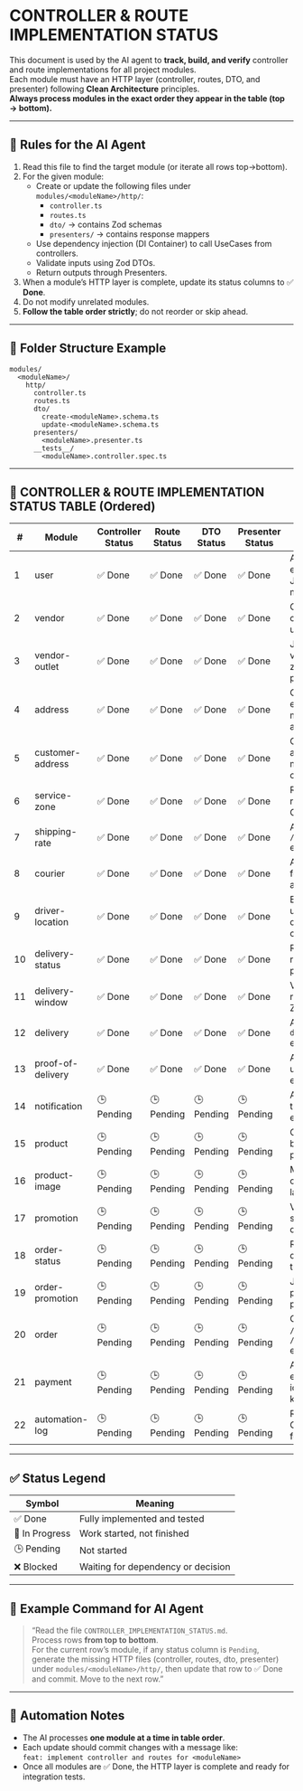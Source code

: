 # CONTROLLER & ROUTE IMPLEMENTATION STATUS

This document is used by the AI agent to **track, build, and verify** controller and route implementations for all project modules.  
Each module must have an HTTP layer (controller, routes, DTO, and presenter) following **Clean Architecture** principles.  
**Always process modules in the exact order they appear in the table (top → bottom).**

---

## 📘 Rules for the AI Agent

1. Read this file to find the target module (or iterate all rows top→bottom).
2. For the given module:
   - Create or update the following files under `modules/<moduleName>/http/`:
     - `controller.ts`
     - `routes.ts`
     - `dto/` → contains Zod schemas
     - `presenters/` → contains response mappers
   - Use dependency injection (DI Container) to call UseCases from controllers.
   - Validate inputs using Zod DTOs.
   - Return outputs through Presenters.
3. When a module’s HTTP layer is complete, update its status columns to ✅ **Done**.
4. Do not modify unrelated modules.
5. **Follow the table order strictly**; do not reorder or skip ahead.

---

## 📁 Folder Structure Example

```
modules/
  <moduleName>/
    http/
      controller.ts
      routes.ts
      dto/
        create-<moduleName>.schema.ts
        update-<moduleName>.schema.ts
      presenters/
        <moduleName>.presenter.ts
      __tests__/
        <moduleName>.controller.spec.ts
```

---

## 🧩 CONTROLLER & ROUTE IMPLEMENTATION STATUS TABLE (Ordered)

| # | Module | Controller Status | Route Status | DTO Status | Presenter Status | Notes / Instructions |
|---|---------|------------------|--------------|------------|------------------|----------------------|
| 1 | user | ✅ Done | ✅ Done | ✅ Done | ✅ Done | Add `/me` endpoint with JWT middleware. |
| 2 | vendor | ✅ Done | ✅ Done | ✅ Done | ✅ Done | Only admin can update/delete. |
| 3 | vendor-outlet | ✅ Done | ✅ Done | ✅ Done | ✅ Done | Join with vendor and zone in presenter. |
| 4 | address | ✅ Done | ✅ Done | ✅ Done | ✅ Done | CRUD endpoints for managing address data. |
| 5 | customer-address | ✅ Done | ✅ Done | ✅ Done | ✅ Done | Connects with address module during creation. |
| 6 | service-zone | ✅ Done | ✅ Done | ✅ Done | ✅ Done | Read-only; return GeoJSON. |
| 7 | shipping-rate | ✅ Done | ✅ Done | ✅ Done | ✅ Done | Add `/calculate` endpoint. |
| 8 | courier | ✅ Done | ✅ Done | ✅ Done | ✅ Done | Auth required for write actions. |
| 9 | driver-location | ✅ Done | ✅ Done | ✅ Done | ✅ Done | Endpoint for updating driver coordinates. |
| 10 | delivery-status | ✅ Done | ✅ Done | ✅ Done | ✅ Done | Read-only; return label in presenter. |
| 11 | delivery-window | ✅ Done | ✅ Done | ✅ Done | ✅ Done | Validate time range with Zod. |
| 12 | delivery | ✅ Done | ✅ Done | ✅ Done | ✅ Done | Add `/assign-driver` endpoint. |
| 13 | proof-of-delivery | ✅ Done | ✅ Done | ✅ Done | ✅ Done | Add signature upload endpoint. |
| 14 | notification | 🕒 Pending | 🕒 Pending | 🕒 Pending | 🕒 Pending | Add manual trigger endpoint. |
| 15 | product | 🕒 Pending | 🕒 Pending | 🕒 Pending | 🕒 Pending | CRUD; filter by vendorId; pagination. |
| 16 | product-image | 🕒 Pending | 🕒 Pending | 🕒 Pending | 🕒 Pending | Metadata only; upload later. |
| 17 | promotion | 🕒 Pending | 🕒 Pending | 🕒 Pending | 🕒 Pending | Validate start/end dates. |
| 18 | order-status | 🕒 Pending | 🕒 Pending | 🕒 Pending | 🕒 Pending | Read-only; display transitions. |
| 19 | order-promotion | 🕒 Pending | 🕒 Pending | 🕒 Pending | 🕒 Pending | Join with promotion in presenter. |
| 20 | order | 🕒 Pending | 🕒 Pending | 🕒 Pending | 🕒 Pending | CRUD + `/confirm` + `/cancel` endpoints. |
| 21 | payment | 🕒 Pending | 🕒 Pending | 🕒 Pending | 🕒 Pending | Add `/verify` endpoint; use idempotency key. |
| 22 | automation-log | 🕒 Pending | 🕒 Pending | 🕒 Pending | 🕒 Pending | Read-only GET endpoint for logs. |

---

## ✅ Status Legend

| Symbol | Meaning |
|--------|---------|
| ✅ Done | Fully implemented and tested |
| 🚧 In Progress | Work started, not finished |
| 🕒 Pending | Not started |
| ❌ Blocked | Waiting for dependency or decision |

---

## 💬 Example Command for AI Agent

> “Read the file `CONTROLLER_IMPLEMENTATION_STATUS.md`.  
> Process rows **from top to bottom**.  
> For the current row’s module, if any status column is `Pending`, generate the missing HTTP files (controller, routes, dto, presenter) under `modules/<moduleName>/http/`, then update that row to ✅ Done and commit. Move to the next row.”

---

## 🔁 Automation Notes

- The AI processes **one module at a time in table order**.
- Each update should commit changes with a message like:  
  `feat: implement controller and routes for <moduleName>`
- Once all modules are ✅ Done, the HTTP layer is complete and ready for integration tests.
